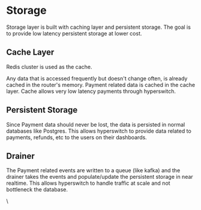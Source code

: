 # Storage

Storage layer is built with caching layer and persistent storage. The goal is to provide low latency persistent storage at lower cost.

## Cache Layer

Redis cluster is used as the cache.&#x20;

Any data that is accessed frequently but doesn't change often, is already cached in the router's memory. Payment related data is cached in the cache layer. Cache allows very low latency payments through hyperswitch.

## Persistent Storage

Since Payment data should never be lost, the data is persisted in normal databases like Postgres. This allows hyperswitch to provide data related to payments, refunds, etc to the users on their dashboards.

## Drainer

The Payment related events are written to a queue (like kafka) and the drainer takes the events and populate/update the persistent storage in near realtime. This allows hyperswitch to handle traffic at scale and not bottleneck the database.

\
